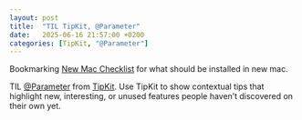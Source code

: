 ```yaml
---
layout: post
title:  "TIL TipKit, @Parameter"
date:   2025-06-16 21:57:00 +0200
categories: [TipKit, "@Parameter"]
---
```

Bookmarking [New Mac Checklist](https://spiess.dev/note/software/new-mac-checklist0) for what should be installed in new mac.

TIL [@Parameter](https://developer.apple.com/documentation/tipkit/tips/parameter) from [TipKit](https://developer.apple.com/documentation/tipkit). Use TipKit to show contextual tips that highlight new, interesting, or unused features people haven’t discovered on their own yet.
